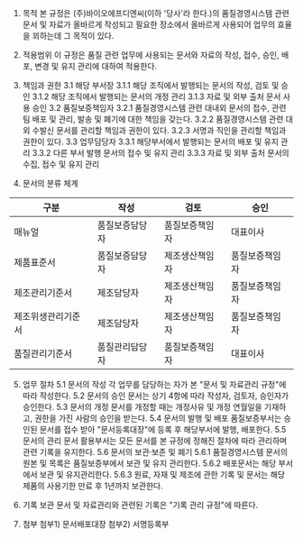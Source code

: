 1. 목적
본 규정은 (주)바이오에프디엔씨(이하 '당사'라 한다.)의 품질경영시스템 관련 문서 및 자료가 올바르게 작성되고 필요한 장소에서 올바르게 사용되어 업무의 효율을 꾀하는데 그 목적이 있다. 

2. 적용범위
이 규정은 품질 관련 업무에 사용되는 문서와 자료의 작성, 접수, 승인, 배포, 변경 및 유지 관리에 대하여 적용한다. 

3. 책임과 권한
3.1 해당 부서장
3.1.1 해당 조직에서 발행되는 문서의 작성, 검토 및 승인 
3.1.2 해당 조직에서 발행되는 문서의 개정 관리 
3.1.3 자료 및 외부 출처 문서 사용 승인 
3.2 품질보증책임자
3.2.1 품질경영시스템 관련 대내외 문서의 접수, 관련 팀 배포 및 관리, 발송 및 폐기에 대한 책임을 갖는다.
3.2.2 품질경영시스템 관련 대외 수발신 문서를 관리할 책임과 권한이 있다.
3.2.3 서명과 직인을 관리할 책임과 권한이 있다.
3.3 업무담당자
3.3.1 해당부서에서 발행되는 문서의 배포 및 유지 관리 
3.3.2 다른 부서 발행 문서의 접수 및 유지 관리
3.3.3 자료 및 외부 출처 문서의 수집, 접수 및 유지 관리 

4. 문서의 분류 체계

| 구분 | 작성 | 검토 | 승인 |
|------|------|------|------|
| 매뉴얼 | 품질보증담당자 | 품질보증책임자 | 대표이사 |
| 제품표준서 | 품질보증담당자 | 제조생산책임자 | 품질보증책임자 |
| 제조관리기준서 | 제조담당자 | 제조생산책임자 | 품질보증책임자 |
| 제조위생관리기준서 | 제조담당자 | 제조생산책임자 | 품질보증책임자 |
| 품질관리기준서 | 품질관리담당자 | 품질보증책임자 | 대표이사 |

5. 업무 절차
5.1 문서의 작성
각 업무를 담당하는 자가 본 "문서 및 자료관리 규정"에 따라 작성한다. 
5.2 문서의 승인
문서는 상기 4항에 따라 작성자, 검토자, 승인자가 승인한다.
5.3 문서의 개정
문서를 개정할 때는 개정사유 및 개정 연월일을 기재하고, 권한을 가진 사람의 승인을 받는다.
5.4 문서의 발행 및 배포 
품질보증부서는 승인된 문서를 접수 받아 "문서등록대장"에 등록 후 해당부서에 발행, 배포한다. 
5.5 문서의 관리 
문서 활용부서는 모든 문서를 본 규정에 정해진 절차에 따라 관리하며 관련 기록을 유지한다. 
5.6 문서의 보관·보존 및 폐기 
5.6.1 품질경영시스템 문서의 원본 및 목록은 품질보증부에서 보관 및 유지 관리한다.
5.6.2 배포문서는 해당 부서에서 보관 및 유지관리한다.
5.6.3 원료, 자재 및 제조에 관한 기록 및 문서는 해당 제품의 사용기한 만료 후 1년까지 보관한다.

6. 기록 보관
문서 및 자료관리와 관련된 기록은 "기록 관리 규정"에 따른다. 

7. 첨부
첨부1) 문서배포대장
첨부2) 서명등록부
